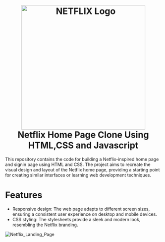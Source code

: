<h1 align="center">
  <img title="Netflix" src="https://fhsknightlife.com/wp-content/uploads/2020/04/uVASXqvMzyUrAPfSn9pMtxOC7s89ulzdDKBdtqCP.png" alt="NETFLIX Logo" width="400" />
  <br>
  Netflix Home Page Clone Using HTML,CSS and Javascript
</h1>

This repository contains the code for building a Netflix-inspired home page and signin page using HTML and CSS. The project aims to recreate the visual design and layout of the Netflix home page, providing a starting point for creating similar interfaces or learning web development techniques.

# Features

- Responsive design: The web page adapts to different screen sizes, ensuring a consistent user experience on desktop and mobile devices.
- CSS styling: The stylesheets provide a sleek and modern look, resembling the Netflix branding.



![Netflix_Landing_Page](https://github.com/mohitpanthri/Netflix-Landing-Page/assets/99413629/48295b32-c38a-4872-a937-e69dda7bfbab)


<br>
<br>



</div>

